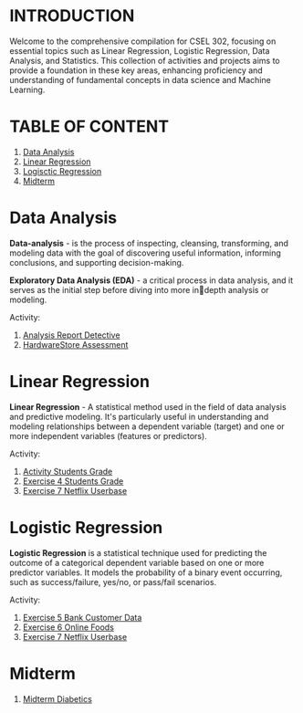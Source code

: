 # **INTRODUCTION**

Welcome to the comprehensive compilation for CSEL 302, focusing on essential topics such as Linear Regression, Logistic Regression, Data Analysis, and Statistics. This collection of activities and projects aims to provide a foundation in these key areas, enhancing proficiency and understanding of fundamental concepts in data science and Machine Learning.

# **TABLE OF CONTENT**

1. [Data Analysis](https://github.com/PikuFuka/CSEL-302-comp/blob/main/README.md#data-analysis)
2. [Linear Regression](https://github.com/PikuFuka/CSEL-302-comp/blob/main/README.md#linear-regression)
3. [Logisctic Regression](https://github.com/PikuFuka/CSEL-302-comp/blob/main/README.md#logistic-regression)
4. [Midterm](https://github.com/PikuFuka/CSEL-302-comp/blob/main/README.md#midterm)

# **Data Analysis**
**Data-analysis** - is the process of inspecting, cleansing, transforming, and modeling data with the goal of discovering useful information, informing conclusions, and supporting decision-making. 

**Exploratory Data Analysis (EDA)** - a critical process in data analysis, and it serves as the initial step before diving into more indepth analysis or modeling.

Activity:

1. [Analysis Report Detective](https://github.com/PikuFuka/CSEL-302-comp/blob/main/The_adventure_of_Detetivesn't.ipynb) 
2. [HardwareStore Assessment](https://github.com/PikuFuka/CSEL-302-comp/blob/main/Sotomayor_Rolan_assessment.ipynb)


# **Linear Regression**
**Linear Regression** - A statistical method used in the field of data analysis and predictive modeling. It's particularly useful in understanding and modeling relationships between a dependent variable (target) and one or more independent variables (features or predictors).

Activity:

1. [Activity Students Grade](https://github.com/PikuFuka/CSEL-302-comp/blob/main/ActivityStudentsGrade.ipynb)
2. [Exercise 4 Students Grade](https://github.com/PikuFuka/CSEL-302-comp/blob/main/2B_SOTOMAYOR_EXE4.ipynb)
3. [Exercise 7 Netflix Userbase](https://github.com/PikuFuka/CSEL-302-comp/blob/main/2B_SOTOMAYOR_EXER7.ipynb)


# **Logistic Regression**
**Logistic Regression** is a statistical technique used for predicting the outcome of a categorical dependent variable based on one or more predictor variables. It models the probability of a binary event occurring, such as success/failure, yes/no, or pass/fail scenarios.
 
Activity:

1. [Exercise 5 Bank Customer Data](https://github.com/PikuFuka/CSEL-302-comp/blob/main/2B_SOTOMAYOR_EXER5.ipynb)
2. [Exercise 6 Online Foods](https://github.com/PikuFuka/CSEL-302-comp/blob/main/2B_SOTOMAYOR_EXER6.ipynb)
3. [Exercise 7 Netflix Userbase](https://github.com/PikuFuka/CSEL-302-comp/blob/main/2B_SOTOMAYOR_EXER7.ipynb)

# **Midterm**
1. [Midterm Diabetics](https://github.com/PikuFuka/CSEL-302-comp/blob/main/2B_SOTOMAYOR_MIDTERM.ipynb)
